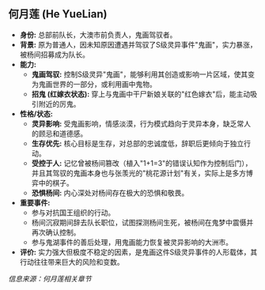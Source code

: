 ## 何月莲 (He YueLian)

*   **身份:** 总部前队长，大澳市前负责人，鬼画驾驭者。
*   **背景:** 原为普通人，因未知原因遭遇并驾驭了S级灵异事件"鬼画"，实力暴涨，被杨间招募成为队长。
*   **能力:** 
    *   **鬼画驾驭:** 控制S级灵异"鬼画"，能够利用其创造或影响一片区域，使其变为鬼画世界的一部分，或利用画中鬼物。
    *   **招鬼 (红嫁衣状态):** 穿上与鬼画中干尸新娘关联的"红色嫁衣"后，能主动吸引附近的厉鬼。
*   **性格/状态:** 
    *   **灵异影响:** 受鬼画影响，情感淡漠，行为模式趋向于灵异本身，缺乏常人的顾忌和道德感。
    *   **生存优先:** 核心目标是生存，对总部的忠诚度低，辞职后更倾向于独立行动。
    *   **受控于人:** 记忆曾被杨间篡改（植入"1+1=3"的错误认知作为控制后门），并且其驾驭的鬼画本身也与张羡光的"桃花源计划"有关，实际上是多方博弈中的棋子。
    *   **恐惧杨间:** 内心深处对杨间存在极大的恐惧和敬畏。
*   **重要事件:**
    *   参与对抗国王组织的行动。
    *   杨间沉寂期间辞去队长职位，试图探测杨间生死，被杨间在鬼梦中震慑并再次确认控制。
    *   参与鬼湖事件的善后处理，用鬼画能力恢复被灵异影响的大洲市。
*   **评价:** 实力强大但极度不稳定的因素，是鬼画这件S级灵异事件的人形载体，其行动往往带来巨大的风险和变数。

*信息来源：何月莲相关章节* 